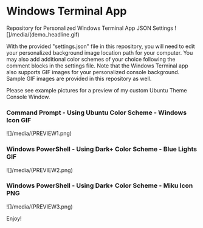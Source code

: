 # Windows Terminal App
Repository for Personalized Windows Terminal App JSON Settings
![]/media/(demo_headline.gif)

With the provided "settings.json" file in this repository, you will need to edit your personalized background image location path for your computer. You may also add additional color schemes of your choice following the comment blocks in the settings file. Note that the Windows Terminal app also supports GIF images for your personalized console background. Sample GIF images are provided in this repository as well.

Please see example pictures for a preview of my custom Ubuntu Theme Console Window.

### Command Prompt - Using Ubuntu Color Scheme - Windows Icon GIF
![]/media/(PREVIEW1.png)

### Windows PowerShell - Using Dark+ Color Scheme - Blue Lights GIF
![]/media/(PREVIEW2.png)

### Windows PowerShell - Using Dark+ Color Scheme - Miku Icon PNG
![]/media/(PREVIEW3.png)

Enjoy!
